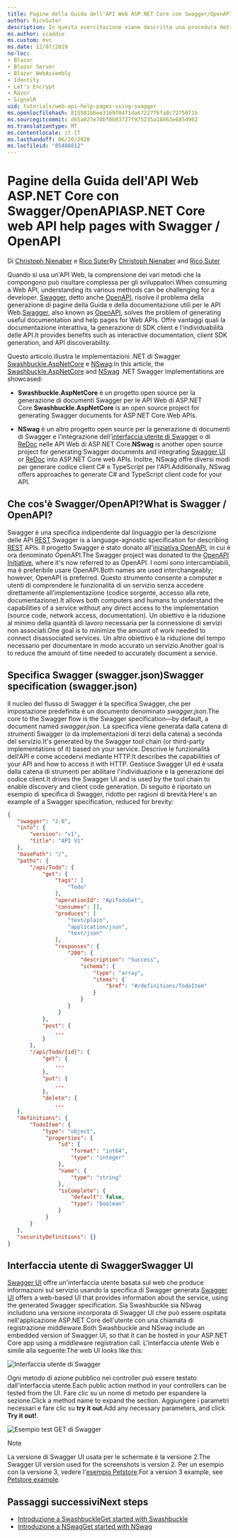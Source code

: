 ```yaml
---
title: Pagine della Guida dell'API Web ASP.NET Core con Swagger/OpenAPI
author: RicoSuter
description: In questa esercitazione viene descritta una procedura dettagliata per aggiungere Swagger e generare la documentazione e le pagine della Guida di un'app API Web.
ms.author: scaddie
ms.custom: mvc
ms.date: 12/07/2019
no-loc:
- Blazor
- Blazor Server
- Blazor WebAssembly
- Identity
- Let's Encrypt
- Razor
- SignalR
uid: tutorials/web-api-help-pages-using-swagger
ms.openlocfilehash: 815581bbee3169f04f1da67227f6fa8c7275071b
ms.sourcegitcommit: d65a027e78bf0b83727f975235a18863e685d902
ms.translationtype: MT
ms.contentlocale: it-IT
ms.lasthandoff: 06/26/2020
ms.locfileid: "85408812"
---
```

# <a name="aspnet-core-web-api-help-pages-with-swagger--openapi"></a><span data-ttu-id="dad40-103">Pagine della Guida dell'API Web ASP.NET Core con Swagger/OpenAPI</span><span class="sxs-lookup"><span data-stu-id="dad40-103">ASP.NET Core web API help pages with Swagger / OpenAPI</span></span>

<span data-ttu-id="dad40-104">Di [Christoph Nienaber](https://twitter.com/zuckerthoben) e [Rico Suter](https://blog.rsuter.com/)</span><span class="sxs-lookup"><span data-stu-id="dad40-104">By [Christoph Nienaber](https://twitter.com/zuckerthoben) and [Rico Suter](https://blog.rsuter.com/)</span></span>

<span data-ttu-id="dad40-105">Quando si usa un'API Web, la comprensione dei vari metodi che la compongono può risultare complessa per gli sviluppatori.</span><span class="sxs-lookup"><span data-stu-id="dad40-105">When consuming a Web API, understanding its various methods can be challenging for a developer.</span></span> <span data-ttu-id="dad40-106">[Swagger](https://swagger.io/), detto anche [OpenAPI](https://www.openapis.org/), risolve il problema della generazione di pagine della Guida e della documentazione utili per le API Web.</span><span class="sxs-lookup"><span data-stu-id="dad40-106">[Swagger](https://swagger.io/), also known as [OpenAPI](https://www.openapis.org/), solves the problem of generating useful documentation and help pages for Web APIs.</span></span> <span data-ttu-id="dad40-107">Offre vantaggi quali la documentazione interattiva, la generazione di SDK client e l'individuabilità delle API.</span><span class="sxs-lookup"><span data-stu-id="dad40-107">It provides benefits such as interactive documentation, client SDK generation, and API discoverability.</span></span>

<span data-ttu-id="dad40-108">Questo articolo illustra le implementazioni .NET di Swagger [Swashbuckle.AspNetCore](https://github.com/domaindrivendev/Swashbuckle.AspNetCore) e [NSwag](https://github.com/RicoSuter/NSwag):</span><span class="sxs-lookup"><span data-stu-id="dad40-108">In this article, the [Swashbuckle.AspNetCore](https://github.com/domaindrivendev/Swashbuckle.AspNetCore) and [NSwag](https://github.com/RicoSuter/NSwag) .NET Swagger implementations are showcased:</span></span>

* <span data-ttu-id="dad40-109">**Swashbuckle.AspNetCore** è un progetto open source per la generazione di documenti Swagger per le API Web di ASP.NET Core.</span><span class="sxs-lookup"><span data-stu-id="dad40-109">**Swashbuckle.AspNetCore** is an open source project for generating Swagger documents for ASP.NET Core Web APIs.</span></span>

* <span data-ttu-id="dad40-110">**NSwag** è un altro progetto open source per la generazione di documenti di Swagger e l'integrazione dell'[interfaccia utente di Swagger](https://swagger.io/swagger-ui/) o di [ReDoc](https://github.com/Rebilly/ReDoc) nelle API Web di ASP.NET Core.</span><span class="sxs-lookup"><span data-stu-id="dad40-110">**NSwag** is another open source project for generating Swagger documents and integrating [Swagger UI](https://swagger.io/swagger-ui/) or [ReDoc](https://github.com/Rebilly/ReDoc) into ASP.NET Core web APIs.</span></span> <span data-ttu-id="dad40-111">Inoltre, NSwag offre diversi modi per generare codice client C# e TypeScript per l'API.</span><span class="sxs-lookup"><span data-stu-id="dad40-111">Additionally, NSwag offers approaches to generate C# and TypeScript client code for your API.</span></span>

## <a name="what-is-swagger--openapi"></a><span data-ttu-id="dad40-112">Che cos'è Swagger/OpenAPI?</span><span class="sxs-lookup"><span data-stu-id="dad40-112">What is Swagger / OpenAPI?</span></span>

<span data-ttu-id="dad40-113">Swagger è una specifica indipendente dal linguaggio per la descrizione delle API [REST](https://en.wikipedia.org/wiki/Representational_state_transfer).</span><span class="sxs-lookup"><span data-stu-id="dad40-113">Swagger is a language-agnostic specification for describing [REST](https://en.wikipedia.org/wiki/Representational_state_transfer) APIs.</span></span> <span data-ttu-id="dad40-114">Il progetto Swagger è stato donato all'[iniziativa OpenAPI](https://www.openapis.org/), in cui è ora denominato OpenAPI.</span><span class="sxs-lookup"><span data-stu-id="dad40-114">The Swagger project was donated to the [OpenAPI Initiative](https://www.openapis.org/), where it's now referred to as OpenAPI.</span></span> <span data-ttu-id="dad40-115">I nomi sono intercambiabili, ma è preferibile usare OpenAPI.</span><span class="sxs-lookup"><span data-stu-id="dad40-115">Both names are used interchangeably; however, OpenAPI is preferred.</span></span> <span data-ttu-id="dad40-116">Questo strumento consente a computer e utenti di comprendere le funzionalità di un servizio senza accedere direttamente all'implementazione (codice sorgente, accesso alla rete, documentazione).</span><span class="sxs-lookup"><span data-stu-id="dad40-116">It allows both computers and humans to understand the capabilities of a service without any direct access to the implementation (source code, network access, documentation).</span></span> <span data-ttu-id="dad40-117">Un obiettivo è la riduzione al minimo della quantità di lavoro necessaria per la connessione di servizi non associati.</span><span class="sxs-lookup"><span data-stu-id="dad40-117">One goal is to minimize the amount of work needed to connect disassociated services.</span></span> <span data-ttu-id="dad40-118">Un altro obiettivo è la riduzione del tempo necessario per documentare in modo accurato un servizio.</span><span class="sxs-lookup"><span data-stu-id="dad40-118">Another goal is to reduce the amount of time needed to accurately document a service.</span></span>

## <a name="swagger-specification-swaggerjson"></a><span data-ttu-id="dad40-119">Specifica Swagger (swagger.json)</span><span class="sxs-lookup"><span data-stu-id="dad40-119">Swagger specification (swagger.json)</span></span>

<span data-ttu-id="dad40-120">Il nucleo del flusso di Swagger è la specifica Swagger, che per impostazione predefinita è un documento denominato *swagger.json*.</span><span class="sxs-lookup"><span data-stu-id="dad40-120">The core to the Swagger flow is the Swagger specification&mdash;by default, a document named *swagger.json*.</span></span> <span data-ttu-id="dad40-121">La specifica viene generata dalla catena di strumenti Swagger (o da implementazioni di terzi della catena) a seconda del servizio.</span><span class="sxs-lookup"><span data-stu-id="dad40-121">It's generated by the Swagger tool chain (or third-party implementations of it) based on your service.</span></span> <span data-ttu-id="dad40-122">Descrive le funzionalità dell'API e come accedervi mediante HTTP.</span><span class="sxs-lookup"><span data-stu-id="dad40-122">It describes the capabilities of your API and how to access it with HTTP.</span></span> <span data-ttu-id="dad40-123">Gestisce Swagger UI ed è usata dalla catena di strumenti per abilitare l'individuazione e la generazione del codice client.</span><span class="sxs-lookup"><span data-stu-id="dad40-123">It drives the Swagger UI and is used by the tool chain to enable discovery and client code generation.</span></span> <span data-ttu-id="dad40-124">Di seguito è riportato un esempio di specifica di Swagger, ridotto per ragioni di brevità:</span><span class="sxs-lookup"><span data-stu-id="dad40-124">Here's an example of a Swagger specification, reduced for brevity:</span></span>

```json
{
   "swagger": "2.0",
   "info": {
       "version": "v1",
       "title": "API V1"
   },
   "basePath": "/",
   "paths": {
       "/api/Todo": {
           "get": {
               "tags": [
                   "Todo"
               ],
               "operationId": "ApiTodoGet",
               "consumes": [],
               "produces": [
                   "text/plain",
                   "application/json",
                   "text/json"
               ],
               "responses": {
                   "200": {
                       "description": "Success",
                       "schema": {
                           "type": "array",
                           "items": {
                               "$ref": "#/definitions/TodoItem"
                           }
                       }
                   }
                }
           },
           "post": {
               ...
           }
       },
       "/api/Todo/{id}": {
           "get": {
               ...
           },
           "put": {
               ...
           },
           "delete": {
               ...
   },
   "definitions": {
       "TodoItem": {
           "type": "object",
            "properties": {
                "id": {
                    "format": "int64",
                    "type": "integer"
                },
                "name": {
                    "type": "string"
                },
                "isComplete": {
                    "default": false,
                    "type": "boolean"
                }
            }
       }
   },
   "securityDefinitions": {}
}
```

## <a name="swagger-ui"></a><span data-ttu-id="dad40-125">Interfaccia utente di Swagger</span><span class="sxs-lookup"><span data-stu-id="dad40-125">Swagger UI</span></span>

<span data-ttu-id="dad40-126">[Swagger UI](https://swagger.io/swagger-ui/) offre un'interfaccia utente basata sul web che produce informazioni sul servizio usando la specifica di Swagger generata.</span><span class="sxs-lookup"><span data-stu-id="dad40-126">[Swagger UI](https://swagger.io/swagger-ui/) offers a web-based UI that provides information about the service, using the generated Swagger specification.</span></span> <span data-ttu-id="dad40-127">Sia Swashbuckle sia NSwag includono una versione incorporata di Swagger UI che può essere ospitata nell'applicazione ASP.NET Core dell'utente con una chiamata di registrazione middleware.</span><span class="sxs-lookup"><span data-stu-id="dad40-127">Both Swashbuckle and NSwag include an embedded version of Swagger UI, so that it can be hosted in your ASP.NET Core app using a middleware registration call.</span></span> <span data-ttu-id="dad40-128">L'interfaccia utente Web è simile alla seguente:</span><span class="sxs-lookup"><span data-stu-id="dad40-128">The web UI looks like this:</span></span>

![Interfaccia utente di Swagger](web-api-help-pages-using-swagger/_static/swagger-ui.png)

<span data-ttu-id="dad40-130">Ogni metodo di azione pubblico nei controller può essere testato dall'interfaccia utente.</span><span class="sxs-lookup"><span data-stu-id="dad40-130">Each public action method in your controllers can be tested from the UI.</span></span> <span data-ttu-id="dad40-131">Fare clic su un nome di metodo per espandere la sezione.</span><span class="sxs-lookup"><span data-stu-id="dad40-131">Click a method name to expand the section.</span></span> <span data-ttu-id="dad40-132">Aggiungere i parametri necessari e fare clic su **try it out**.</span><span class="sxs-lookup"><span data-stu-id="dad40-132">Add any necessary parameters, and click **Try it out!**.</span></span>

![Esempio test GET di Swagger](web-api-help-pages-using-swagger/_static/get-try-it-out.png)

> [!NOTE]
> <span data-ttu-id="dad40-134">La versione di Swagger UI usata per le schermate è la versione 2.</span><span class="sxs-lookup"><span data-stu-id="dad40-134">The Swagger UI version used for the screenshots is version 2.</span></span> <span data-ttu-id="dad40-135">Per un esempio con la versione 3, vedere l'[esempio Petstore](https://petstore.swagger.io/).</span><span class="sxs-lookup"><span data-stu-id="dad40-135">For a version 3 example, see [Petstore example](https://petstore.swagger.io/).</span></span>

## <a name="next-steps"></a><span data-ttu-id="dad40-136">Passaggi successivi</span><span class="sxs-lookup"><span data-stu-id="dad40-136">Next steps</span></span>

* [<span data-ttu-id="dad40-137">Introduzione a Swashbuckle</span><span class="sxs-lookup"><span data-stu-id="dad40-137">Get started with Swashbuckle</span></span>](xref:tutorials/get-started-with-swashbuckle)
* [<span data-ttu-id="dad40-138">Introduzione a NSwag</span><span class="sxs-lookup"><span data-stu-id="dad40-138">Get started with NSwag</span></span>](xref:tutorials/get-started-with-nswag)
